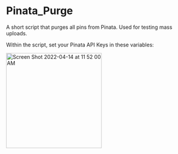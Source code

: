# Pinata_Purge
 A short script that purges all pins from Pinata. Used for testing mass uploads.

Within the script, set your Pinata API Keys in these variables:

<img width="259" alt="Screen Shot 2022-04-14 at 11 52 00 AM" src="https://user-images.githubusercontent.com/82110564/163427098-6786e3e3-dc27-456a-9051-f3492d8273d0.png">
